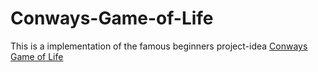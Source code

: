 # Conways-Game-of-Life
This is a implementation of the famous beginners project-idea [Conways Game of Life](https://en.wikipedia.org/wiki/Conway%27s_Game_of_Life)
